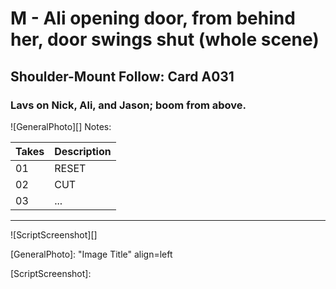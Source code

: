 # M - Ali opening door, from behind her, door swings shut (whole scene)

## Shoulder-Mount Follow: Card A031

### Lavs on Nick, Ali, and Jason; boom from above.

![GeneralPhoto][]
Notes: 

| Takes | Description |
|:---|:----|
| 01 | RESET |
| 02 | CUT |
| 03 | ... |

----

![ScriptScreenshot][]


[GeneralPhoto]:  "Image Title" align=left

[ScriptScreenshot]: 